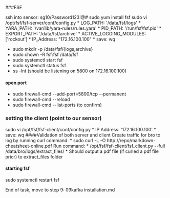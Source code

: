 ###FSF

ssh into sensor: sg10/Password123!@#
sudo yum install fsf
sudo vi /opt/fsf/fsf-server/conf/config.py
    *  LOG_PATH: '/data/fsf/logs'
    *  YARA_PATH: '/var/lib/yara-rules/rules.yara'
    *  PID_PATH: '/run/fsf/fsf.pid'
    *  EXPORT_PATH: '/data/fsf/archive'
    *  ACTIVE_LOGGING_MODULES: ['rockout']
    *  IP_Address: "172.16.100.100"
    *  save: wq
* sudo mkdir -p /data/fsf/{logs,archive}
* sudo chown -R fsf:fsf /data/fsf
* sudo systemctl start fsf
* sudo systemctl status fsf
* ss -lnt (should be listening on 5800 on 172.16.100.100)
#### open port
* sudo firewall-cmd --add-port=5800/tcp --permanent
* sudo firewall-cmd --reload
* sudo firewall-cmd --list-ports (to confirm)
### setting the client (point to our sensor)
sudo vi /opt/fsf/fsf-client/conf/config.py
    * IP Address: '172.16.100.100'
    * save: wq
####Validation of both server and client
Create traffic for bro to log by running curl command:
    * sudo curl -L -O http://repo/markdown-cheatsheet-online.pdf
Run command:
    * /opt/fsf/fsf-client/fsf_client.py --full /data/bro/logs/extract_files/ <TAB OUT>
    * Should output a pdf file (if curled a pdf file prior) to extract_files folder

#### starting fsf
sudo systemctl restart fsf

End of task, move to step 9: 09kafka installation.md
